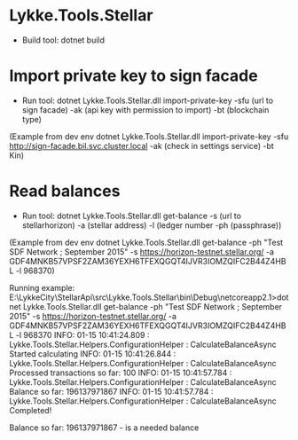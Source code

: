 # Lykke.Tools.Stellar

- Build tool: dotnet build

# Import private key to sign facade

- Run tool: dotnet Lykke.Tools.Stellar.dll import-private-key -sfu (url to sign facade) -ak (api key with permission to import) -bt (blockchain type)

(Example from dev env dotnet Lykke.Tools.Stellar.dll import-private-key -sfu http://sign-facade.bil.svc.cluster.local -ak (check in settings service) -bt Kin)


# Read balances

- Run tool: dotnet Lykke.Tools.Stellar.dll get-balance -s (url to stellarhorizon) -a (stellar address) -l (ledger number -ph (passphrase))

(Example from dev env dotnet Lykke.Tools.Stellar.dll get-balance -ph "Test SDF Network ; September 2015" -s https://horizon-testnet.stellar.org/ -a GDF4MNKB57VPSF2ZAM36YEXH6TFEXQGQT4IJVR3IOMZQIFC2B44Z4HBL -l 968370)

Running example:
E:\LykkeCity\StellarApi\src\Lykke.Tools.Stellar\bin\Debug\netcoreapp2.1>dotnet Lykke.Tools.Stellar.dll get-balance -ph "Test SDF Network ; September 2015" -s https://horizon-testnet.stellar.org/ -a GDF4MNKB57VPSF2ZAM36YEXH6TFEXQGQT4IJVR3IOMZQIFC2B44Z4HBL -l 968370
INFO: 01-15 10:41:24.809 : Lykke.Tools.Stellar.Helpers.ConfigurationHelper : CalculateBalanceAsync
      Started calculating
INFO: 01-15 10:41:26.844 : Lykke.Tools.Stellar.Helpers.ConfigurationHelper : CalculateBalanceAsync
      Processed transactions so far: 100
INFO: 01-15 10:41:57.784 : Lykke.Tools.Stellar.Helpers.ConfigurationHelper : CalculateBalanceAsync
      Balance so far: 196137971867
INFO: 01-15 10:41:57.784 : Lykke.Tools.Stellar.Helpers.ConfigurationHelper : CalculateBalanceAsync
      Completed!


Balance so far: 196137971867 - is a needed balance